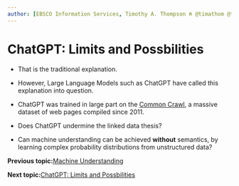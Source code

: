 ```yaml
---
author: [EBSCO Information Services, Timothy A. Thompson ⍝ @timathom @timathom@indieweb.social]
---
```


# ChatGPT: Limits and Possbilities

-   That is the traditional explanation.

-   However, Large Language Models such as ChatGPT have called this explanation into question.

-   ChatGPT was trained in large part on the [Common Crawl](https://commoncrawl.org/), a massive dataset of web pages compiled since 2011.

-   Does ChatGPT undermine the linked data thesis?

-   Can machine understanding can be achieved **without** semantics, by learning complex probability distributions from unstructured data?


**Previous topic:**[Machine Understanding](../../day_1/lesson_0/machine_understanding_2.md)

**Next topic:**[ChatGPT: Limits and Possbilities](../../day_1/lesson_0/semantic_web_won.md)

